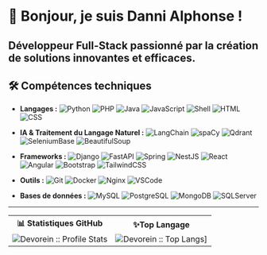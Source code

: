 # 👋 Bonjour, je suis Danni Alphonse !

**Développeur Full-Stack** passionné par la création de solutions innovantes et efficaces.
---

## 🛠️ Compétences techniques
- **Langages :**
![Python](https://img.shields.io/badge/Python-%2314354C.svg?style=flat&logo=python&logoColor=white)
![PHP](https://img.shields.io/badge/PHP-%23777BB4.svg?style=flat&logo=php&logoColor=white)
![Java](https://img.shields.io/badge/Java-%23ED8B00.svg?style=flat&logo=java&logoColor=white)
![JavaScript](https://img.shields.io/badge/JavaScript-%23F7DF1E.svg?style=flat&logo=javascript&logoColor=black)
![Shell](https://img.shields.io/badge/Shell-%2314354C.svg?style=flat&logo=gnu-bash&logoColor=white)
![HTML](https://img.shields.io/badge/HTML-%23E34F26.svg?style=flat&logo=html5&logoColor=white)
![CSS](https://img.shields.io/badge/CSS-%231572B6.svg?style=flat&logo=css3&logoColor=white)

- **IA & Traitement du Langage Naturel :**
![LangChain](https://img.shields.io/badge/LangChain-%23000000.svg?style=flat&logo=LangChain&logoColor=white)
![spaCy](https://img.shields.io/badge/spaCy-%230689D2.svg?style=flat&logo=spacy&logoColor=white)
![Qdrant](https://img.shields.io/badge/Qdrant-%23FF6F00.svg?style=flat&logo=qdrant&logoColor=white)
![SeleniumBase](https://img.shields.io/badge/SeleniumBase-%2343B02A.svg?style=flat&logo=selenium&logoColor=white)
![BeautifulSoup](https://img.shields.io/badge/BeautifulSoup-%234482AA.svg?style=flat)

- **Frameworks :**
![Django](https://img.shields.io/badge/Django-%23092E20.svg?style=flat&logo=django&logoColor=white)
![FastAPI](https://img.shields.io/badge/FastAPI-%23009639.svg?style=flat&logo=fastapi&logoColor=white)
![Spring](https://img.shields.io/badge/Spring-%236DB33F.svg?style=flat&logo=spring&logoColor=white)
![NestJS](https://img.shields.io/badge/NestJS-%23E0234E.svg?style=flat&logo=nestjs&logoColor=white)
![React](https://img.shields.io/badge/React-%2361DAFB.svg?style=flat&logo=react&logoColor=black)
![Angular](https://img.shields.io/badge/Angular-%23DD0031.svg?style=flat&logo=angular&logoColor=white)
![Bootstrap](https://img.shields.io/badge/Bootstrap-%23563D7C.svg?style=flat&logo=bootstrap&logoColor=white)
![TailwindCSS](https://img.shields.io/badge/TailwindCSS-%2338B2AC.svg?style=flat&logo=tailwind-css&logoColor=white)

- **Outils :**
![Git](https://img.shields.io/badge/Git-%23F05033.svg?style=flat&logo=git&logoColor=white)
![Docker](https://img.shields.io/badge/Docker-%232496ED.svg?style=flat&logo=docker&logoColor=white)
![Nginx](https://img.shields.io/badge/Nginx-%23009639.svg?style=flat&logo=nginx&logoColor=white)
![VSCode](https://img.shields.io/badge/VSCode-%23007ACC.svg?style=flat&logo=visual-studio-code&logoColor=white)

- **Bases de données :**
![MySQL](https://img.shields.io/badge/MySQL-%234479A1.svg?style=flat&logo=mysql&logoColor=white)
![PostgreSQL](https://img.shields.io/badge/PostgreSQL-%23336791.svg?style=flat&logo=postgresql&logoColor=white)
![MongoDB](https://img.shields.io/badge/MongoDB-%2347A248.svg?style=flat&logo=mongodb&logoColor=white)
![SQLServer](https://img.shields.io/badge/SQLServer-%23CC2927.svg?style=flat&logo=microsoft-sql-server&logoColor=white)

---

<p align="center">
   <table>
      <tr>
       <th>📊 Statistiques GitHub  </th>
       <th>✨Top Langage</th>
     </tr>
      <tr>
       <td><img alt="Devorein :: Profile Stats" src="https://github-readme-stats.vercel.app/api?username=dannidotcom&show_icons=true&theme=radical"> </td>
       <td><img alt="Devorein :: Top Langs]" src="https://github-readme-stats.vercel.app/api/top-langs/?username=dannidotcom&langs_count=10&theme=merko&layout=compact&hide=html"> </td>
   </table>
</p>

<!---
dannidotcom/dannidotcom is a ✨ special ✨ repository because its `README.md` (this file) appears on your GitHub profile.
You can click the Preview link to take a look at your changes.
--->
